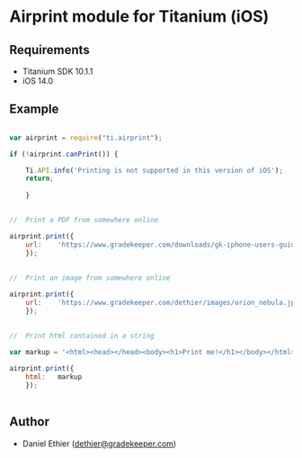 # Airprint module for Titanium (iOS)

## Requirements

- Titanium SDK 10.1.1
- iOS 14.0

## Example
```js

var airprint = require("ti.airprint");

if (!airprint.canPrint()) {

	Ti.API.info('Printing is not supported in this version of iOS');
	return;
	
	}
	

//	Print a PDF from somewhere online

airprint.print({
	url:	'https://www.gradekeeper.com/downloads/gk-iphone-users-guide.pdf'
	});
	
	
//	Print an image from somewhere online

airprint.print({
	url:	'https://www.gradekeeper.com/dethier/images/orion_nebula.jpg'
	});
	
	
//	Print html contained in a string

var markup = '<html><head></head><body><h1>Print me!</h1></body></html>';

airprint.print({
	html:	markup
	});
	

```

## Author

- Daniel Ethier ([dethier@gradekeeper.com](mailto:dethier@gradekeeper.com))

